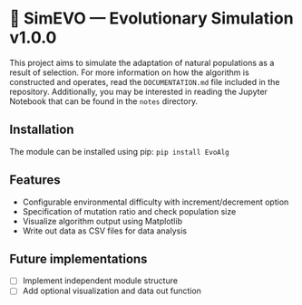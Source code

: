 # 🧬 SimEVO — Evolutionary Simulation v1.0.0
This project aims to simulate the adaptation of natural populations as a result of selection. For more information on how the algorithm is constructed and operates, read the ```DOCUMENTATION.md``` file included in the repository. Additionally, you may be interested in reading the Jupyter Notebook that can be found in the ```notes``` directory.

## Installation
The module can be installed using pip:
```pip install EvoAlg```

## Features
- Configurable environmental difficulty with increment/decrement option
- Specification of mutation ratio and check population size
- Visualize algorithm output using Matplotlib
- Write out data as CSV files for data analysis

## Future implementations
- [ ] Implement independent module structure
- [ ] Add optional visualization and data out function
